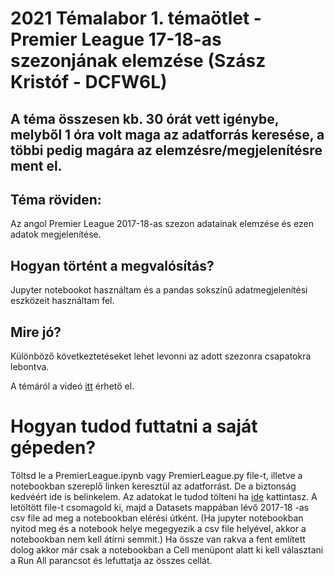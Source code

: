 # 2021 Témalabor 1. témaötlet - Premier League 17-18-as szezonjának elemzése  (Szász Kristóf - DCFW6L)

## A téma összesen kb. 30 órát vett igénybe, melyből 1 óra volt maga az adatforrás keresése, a többi pedig magára az elemzésre/megjelenítésre ment el.

## Téma röviden:

Az angol Premier League 2017-18-as szezon adatainak elemzése és ezen adatok megjelenítése.

## Hogyan történt a megvalósítás?

Jupyter notebookot használtam és a pandas sokszínű adatmegjelenítési eszközeit használtam fel.

## Mire jó?

Különböző következtetéseket lehet levonni az adott szezonra csapatokra lebontva.

A témáról a videó [itt](https://web.microsoftstream.com/video/3916a456-00cc-4a06-8425-bd563120bf7b?list=studio) érhető el.


# Hogyan tudod futtatni a saját gépeden?

Töltsd le a PremierLeague.ipynb vagy PremierLeague.py file-t, illetve a notebookban szereplő linken keresztül az adatforrást.
De a biztonság kedvéért ide is belinkelem. Az adatokat le tudod tölteni ha [ide](https://www.kaggle.com/saife245/english-premier-league/download) kattintasz.
A letöltött file-t csomagold ki, majd a Datasets mappában lévő  2017-18 -as csv file ad meg a notebookban elérési útként. (Ha jupyter notebookban nyitod meg és a notebook helye megegyezik a csv file helyével, akkor a notebookban nem kell átírni semmit.)
Ha össze van rakva a fent említett dolog akkor már csak a notebookban a Cell menüpont alatt ki kell választani a Run All parancsot és lefuttatja az összes cellát.
